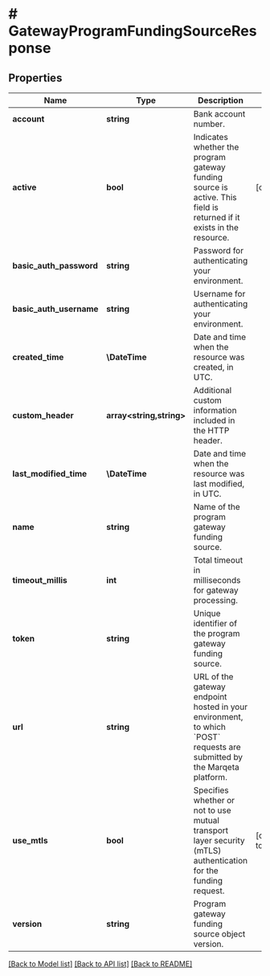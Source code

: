 # # GatewayProgramFundingSourceResponse

## Properties

Name | Type | Description | Notes
------------ | ------------- | ------------- | -------------
**account** | **string** | Bank account number. |
**active** | **bool** | Indicates whether the program gateway funding source is active. This field is returned if it exists in the resource. | [optional]
**basic_auth_password** | **string** | Password for authenticating your environment. |
**basic_auth_username** | **string** | Username for authenticating your environment. |
**created_time** | **\DateTime** | Date and time when the resource was created, in UTC. |
**custom_header** | **array<string,string>** | Additional custom information included in the HTTP header. |
**last_modified_time** | **\DateTime** | Date and time when the resource was last modified, in UTC. |
**name** | **string** | Name of the program gateway funding source. |
**timeout_millis** | **int** | Total timeout in milliseconds for gateway processing. |
**token** | **string** | Unique identifier of the program gateway funding source. |
**url** | **string** | URL of the gateway endpoint hosted in your environment, to which &#x60;POST&#x60; requests are submitted by the Marqeta platform. |
**use_mtls** | **bool** | Specifies whether or not to use mutual transport layer security (mTLS) authentication for the funding request. | [default to false]
**version** | **string** | Program gateway funding source object version. |

[[Back to Model list]](../../README.md#models) [[Back to API list]](../../README.md#endpoints) [[Back to README]](../../README.md)
